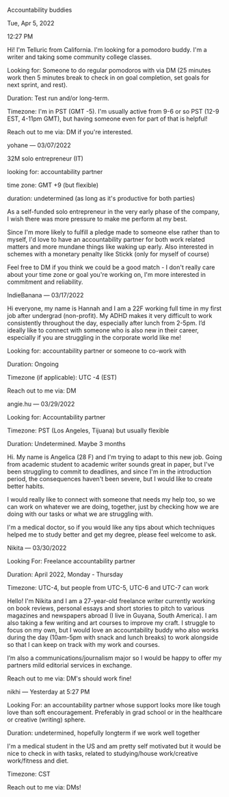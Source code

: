 Accountability buddies

Tue, Apr 5, 2022

12:27 PM

Hi! I'm Telluric from California. I'm looking for a pomodoro buddy. I'm a writer and taking some community college classes.

Looking for: Someone to do regular pomodoros with via DM (25 minutes work then 5 minutes break to check in on goal completion, set goals for next sprint, and rest).

Duration: Test run and/or long-term.

Timezone: I'm in PST (GMT -5). I'm usually active from 9-6 or so PST (12-9 EST, 4-11pm GMT), but having someone even for part of that is helpful!

Reach out to me via: DM if you're interested.

yohane — 03/07/2022

32M solo entrepreneur (IT)

looking for: accountability partner

time zone: GMT +9 (but flexible)

duration: undetermined (as long as it's productive for both parties)

As a self-funded solo entrepreneur in the very early phase of the company, I wish there was more pressure to make me perform at my best.

Since I'm more likely to fulfill a pledge made to someone else rather than to myself, I'd love to have an accountability partner for both work related matters and more mundane things like waking up early. Also interested in schemes with a monetary penalty like Stickk (only for myself of course)

Feel free to DM if you think we could be a good match - I don't really care about your time zone or goal you're working on, I'm more interested in commitment and reliability.

IndieBanana — 03/17/2022

Hi everyone, my name is Hannah and I am a 22F working full time in my first job after undergrad (non-profit). My ADHD makes it very difficult to work consistently throughout the day, especially after lunch from 2-5pm. I’d ideally like to connect with someone who is also new in their career, especially if you are struggling in the corporate world like me!

Looking for: accountability partner or someone to co-work with

Duration: Ongoing

Timezone (if applicable): UTC -4 (EST)

Reach out to me via: DM

angie.hu — 03/29/2022

Looking for: Accountability partner

Timezone: PST (Los Angeles, Tijuana) but usually flexible

Duration: Undetermined. Maybe 3 months

Hi. My name is Angelica (28 F) and I'm trying to adapt to this new job. Going from academic student to academic writer sounds great in paper, but I've been struggling to commit to deadlines, and since I'm in the introduction period, the consequences haven't been severe, but I would like to create better habits.

I would really like to connect with someone that needs my help too, so we can work on whatever we are doing, together, just by checking how we are doing with our tasks or what we are struggling with.

I'm a medical doctor, so if you would like any tips about which techniques helped me to study better and get my degree, please feel welcome to ask.

Nikita — 03/30/2022

Looking For: Freelance accountability partner

Duration: April 2022, Monday - Thursday

Timezone: UTC-4, but people from UTC-5, UTC-6 and UTC-7 can work

Hello! I'm Nikita and I am a 27-year-old freelance writer currently working on book reviews, personal essays and short stories to pitch to various magazines and newspapers abroad (I live in Guyana, South America). I am also taking a few writing and art courses to improve my craft. I struggle to focus on my own, but I would love an accountability buddy who also works during the day (10am-5pm with snack and lunch breaks) to work alongside so that I can keep on track with my work and courses.

I’m also a communications/journalism major so I would be happy to offer my partners mild editorial services in exchange.

Reach out to me via: DM's should work fine!

nikhi — Yesterday at 5:27 PM

Looking For: an accountability partner whose support looks more like tough love than soft encouragement. Preferably in grad school or in the healthcare or creative (writing) sphere.

Duration: undetermined, hopefully longterm if we work well together

I'm a medical student in the US and am pretty self motivated but it would be nice to check in with tasks, related to studying/house work/creative work/fitness and diet.

Timezone: CST

Reach out to me via: DMs!